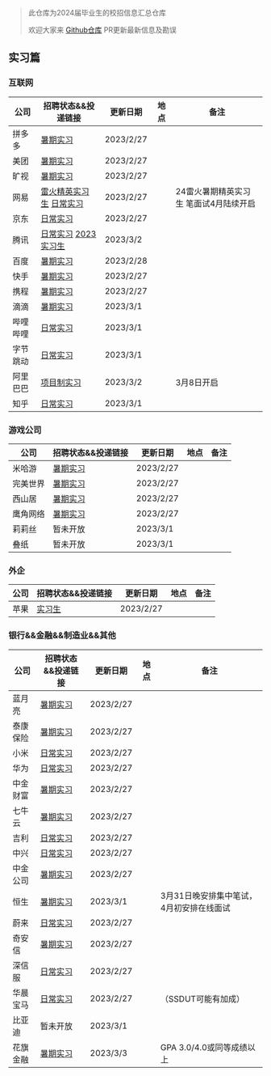 > 此仓库为2024届毕业生的校招信息汇总仓库
>
> 欢迎大家来 [Github仓库](https://github.com/NAOSI-DLUT/Campus2024) PR更新最新信息及勘误

## 实习篇

### 互联网

| 公司     | 招聘状态&&投递链接                                           | 更新日期  | 地点 | 备注                                   |
| -------- | ------------------------------------------------------------ | --------- | ---- | -------------------------------------- |
| 拼多多   | [暑期实习](https://careers.pinduoduo.com/campus/intern)      | 2023/2/27 |      |                                        |
| 美团     | [暑期实习](https://zhaopin.meituan.com/web/campus)           | 2023/2/27 |      |                                        |
| 旷视     | [暑期实习](https://app.mokahr.com/campus-recruitment/megviihr/38642#/) | 2023/2/27 |      |                                        |
| 网易     | [雷火精英实习生](https://leihuo.163.com/campus/#/research?channel=EiCweVfK)  [日常实习](https://hr.163.com/job-list.html?workType=1) | 2023/2/27 |      | 24雷火暑期精英实习生 笔面试4月陆续开启 |
| 京东     | [日常实习](https://zhaopin.jd.com/web/job/trainee_job_info_list/5?time=1675865634536) | 2023/2/27 |      |                                        |
| 腾讯     | [日常实习](https://join.qq.com/post.html?pid=2&amp;query=2_75%2C2_76%2C2_77%2C2_84%2C2_93%2C2_231%2Cp_2&time=1675865633560&query=p_2) [2023实习生](https://join.qq.com/post.html?query=2_75,2_76,2_77,2_84,2_93,2_231,p_2) | 2023/3/2  |      |                                        |
| 百度     | [暑期实习](https://talent.baidu.com/jobs/list?time=1675865632521) | 2023/2/28 |      |                                        |
| 快手     | [暑期实习](https://zhaopin.kuaishou.cn/recruit/e/?time=1675865631504#/official/trainee/?workLocationCode=domestic&name=%E6%9A%91%E6%9C%9F%E5%AE%9E%E4%B9%A0) | 2023/2/27 |      |                                        |
| 携程     | [暑期实习](https://campus.ctrip.com/campus-recruitment/trip/37757/#/page/%E6%A0%A1%E6%8B%9B%E9%A1%B9%E7%9B%AE) | 2023/2/27 |      |                                        |
| 滴滴     | [暑期实习](https://app.mokahr.com/apply/didiglobal/6222#/)   | 2023/3/1  |      |                                        |
| 哔哩哔哩 | [日常实习](https://jobs.bilibili.com/campus/positions?type=0) | 2023/3/1  |      |                                        |
| 字节跳动 | [日常实习](https://jobs.bytedance.com/campus/position?keywords=&category=&location=&type=3&job_hot_flag=) | 2023/3/1  |      |                                        |
| 阿里巴巴 | [项目制实习](https://talent.alibaba.com/campus/position-list?campusType=talentPlan&lang=zh) | 2023/3/2  |      | 3月8日开启                             |
| 知乎     | [日常实习](https://app.mokahr.com/campus_apply/zhihu/68321#/jobs?zhineng=108486) | 2023/3/1  |      |                                        |

### 游戏公司

| 公司     | 招聘状态&&投递链接                                           | 更新日期  | 地点 | 备注 |
| -------- | ------------------------------------------------------------ | --------- | ---- | ---- |
| 米哈游   | [暑期实习](https://campus.mihoyo.com/#/campus/position)      | 2023/2/27 |      |      |
| 完美世界 | [暑期实习](https://jobs.games.wanmei.com/school.html)        | 2023/2/27 |      |      |
| 西山居   | [暑期实习](https://app.mokahr.com/campus-recruitment/xishanju/37430#/) | 2023/2/27 |      |      |
| 鹰角网络 | [暑期实习](https://jobs.hypergryph.com/campus_apply/hypergryph/26326#/) | 2023/2/27 |      |      |
| 莉莉丝   | 暂未开放                                                     | 2023/3/1  |      |      |
| 叠纸     | 暂未开放                                                     | 2023/3/1  |      |      |


### 外企

| 公司 | 招聘状态&&投递链接                                           | 更新日期  | 地点 | 备注 |
| ---- | ------------------------------------------------------------ | --------- | ---- | ---- |
| 苹果 | [实习生](https://jobs.apple.com/zh-cn/search?location=china-CHNC&team=internships-STDNT-INTRN+corporate-STDNT-CORP&cid=social_all_china_wechat_china_students_opportunities&board_id=JB089) | 2023/2/27 |      |      |

### 银行&&金融&&制造业&&其他

| 公司     | 招聘状态&&投递链接                                           | 更新日期  | 地点 | 备注 |
| -------- | ------------------------------------------------------------ | --------- | ---- | ---- |
| 蓝月亮   | [暑期实习](http://talent.bluemoon.com.cn/talent/recruit/#/bluemoon/campus/internStudent) | 2023/2/27 |      |      |
| 泰康保险 | [暑期实习](http://jobtaikang.zhiye.com/internlist?k=&c=-1&subcity=&subcitys=&p=1^-1,3^-1&day=-1&sort=1&PageIndex=1&class=1#this) | 2023/2/27 |      |      |
| 小米     | [日常实习](https://xiaomi.jobs.f.mioffice.cn/internship/?spread=6AA3R7B) | 2023/2/27 |      |      |
| 华为     | [日常实习](https://career.huawei.com/reccampportal/portal5/campus-recruitment.html?jobTypes=0#jobList) | 2023/2/27 |      |      |
| 中金财富 | [暑期实习](https://cicc.m.zhiye.com/#/jobs?jc=2&search=true&ky=&c1=1_4&c=&code=&RewardJob=0&jobads=&shareid=&token=) | 2023/2/27 |      |      |
| 七牛云   | [暑期实习](https://campus.qiniu.com/campus-recruitment/qiniuyun/73989#/) | 2023/2/27 |      |      |
| 吉利     | [日常实习](https://campus.geely.com/hcm-web/#/jobs/school?studentTypes=2) | 2023/2/27 |      |      |
| 中兴     | [日常实习](https://app.mokahr.com/campus-recruitment/zte/46903#/jobs?project=100010504&zhineng=72363&page=1) | 2023/2/27 |      |      |
| 中金公司 | [暑期实习](https://cicc.zhiye.com/summer?k=&c=-1&p=3^-1,1^8&day=-1&PageIndex=1&pc=&class=2#zw) | 2023/2/27 |      |      |
| 恒生     | [暑期实习](https://campus.hundsun.com/intern/jobs)           | 2023/3/1 |      | 3月31日晚安排集中笔试，4月初安排在线面试 |
| 蔚来     | [日常实习](https://nio.jobs.feishu.cn/intern/position/)      | 2023/2/27 |      |      |
| 奇安信   | [暑期实习](https://campus.qianxin.com/campus/intern)         | 2023/2/27 |      |      |
| 深信服   | [日常实习](https://hr.sangfor.com/campucompon/schoolRecruitment/trainee) | 2023/2/27 |      |      |
| 华晨宝马 | [日常实习](http://www.bmw-brilliance.cn/cn/zh/career/future-talent-program/index.html) | 2023/2/27 |      | （SSDUT可能有加成）     |
| 比亚迪 | 暂未开放 | 2023/3/1 | |  |
| 花旗金融 | [暑期实习](http://2023.yingjiesheng.com/cstc/) | 2023/3/3 | | GPA 3.0/4.0或同等成绩以上 |
